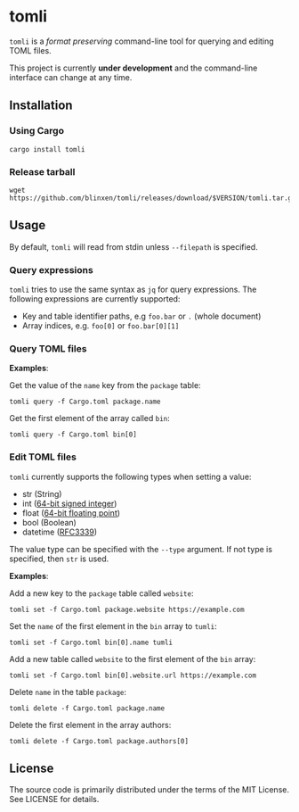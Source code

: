 tomli
=====

`tomli` is a *format preserving* command-line tool for querying and editing TOML files.

This project is currently **under development** and the command-line interface
can change at any time.


Installation
------------

### Using Cargo

```
cargo install tomli
```

### Release tarball

```
wget https://github.com/blinxen/tomli/releases/download/$VERSION/tomli.tar.gz
```


Usage
-----

By default, `tomli` will read from stdin unless `--filepath` is specified.

### Query expressions

`tomli` tries to use the same syntax as `jq` for query expressions.
The following expressions are currently supported:

* Key and table identifier paths, e.g `foo.bar` or `.` (whole document)
* Array indices, e.g. `foo[0]` or `foo.bar[0][1]`

### Query TOML files

**Examples**:

Get the value of the `name` key from the `package` table:

```
tomli query -f Cargo.toml package.name
```

Get the first element of the array called `bin`:

```
tomli query -f Cargo.toml bin[0]
```

### Edit TOML files

`tomli` currently supports the following types when setting a value:

* str (String)
* int ([64-bit signed integer](https://doc.rust-lang.org/std/primitive.i64.html))
* float ([64-bit floating point](https://doc.rust-lang.org/std/primitive.f64.html))
* bool (Boolean)
* datetime ([RFC3339](https://datatracker.ietf.org/doc/html/rfc3339))

The value type can be specified with the `--type` argument.
If not type is specified, then `str` is used.

**Examples**:

Add a new key to the `package` table called `website`:

```
tomli set -f Cargo.toml package.website https://example.com
```

Set the `name` of the first element in the `bin` array to `tumli`:

```
tomli set -f Cargo.toml bin[0].name tumli
```

Add a new table called `website` to the first element of the `bin` array:

```
tomli set -f Cargo.toml bin[0].website.url https://example.com
```

Delete `name` in the table `package`:

```
tomli delete -f Cargo.toml package.name
```

Delete the first element in the array authors:

```
tomli delete -f Cargo.toml package.authors[0]
```

License
-------

The source code is primarily distributed under the terms of the MIT License.
See LICENSE for details.
